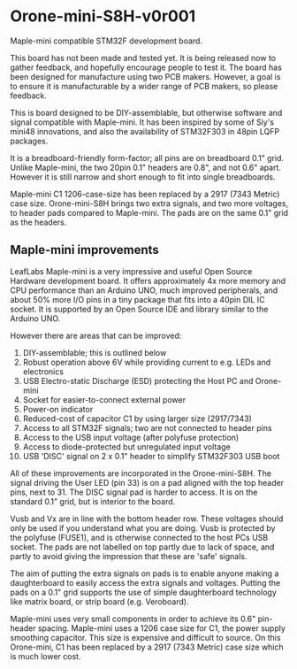 Orone-mini-S8H-v0r001
=====================

Maple-mini compatible STM32F development board. 

This board has not been made and tested yet. It is being released now to gather feedback, and hopefully encourage people to test it. The board has been designed for manufacture using two PCB makers. However, a goal is to ensure it is manufacturable by a wider range of PCB makers, so please feedback.

This is board designed to be DIY-assemblable, but otherwise software and signal compatible with Maple-mini. It has been inspired by some of Siy's mini48 innovations, and also the availability of STM32F303 in 48pin LQFP packages.

It is a breadboard-friendly form-factor; all pins are on breadboard 0.1" grid. Unlike Maple-mini, the two 20pin 0.1" headers are 0.8", and not 0.6" apart. However it is still narrow and short enough to fit into single breadboards.

Maple-mini C1 1206-case-size has been replaced by a 2917 (7343 Metric) case size. 
Orone-mini-S8H brings two extra signals, and two more voltages, to header pads compared to Maple-mini. The pads are on the same 0.1" grid as the headers.


Maple-mini improvements
-----------------------
LeafLabs Maple-mini is a very impressive and useful Open Source Hardware development board. It offers approximately 4x more memory and CPU performance than an Arduino UNO, much improved peripherals, and about 50% more I/O pins in a tiny package that fits into a 40pin DIL IC socket. It is supported by an Open Source IDE and library similar to the Arduino UNO. 

However there are areas that can be improved:  
1.	DIY-assemblable; this is outlined below  
2.	Robust operation above 6V while providing current to e.g. LEDs and electronics  
3.	USB Electro-static Discharge (ESD) protecting the Host PC and Orone-mini  
4.	Socket for easier-to-connect external power  
5.	Power-on indicator  
6.	Reduced-cost of capacitor C1 by using larger size (2917/7343)  
7.	Access to all STM32F signals; two are not connected to header pins  
8.	Access to the USB input voltage (after polyfuse protection)  
9.	Access to diode-protected but unregulated input voltage  
10.	USB 'DISC' signal on 2 x 0.1" header to simplify STM32F303 USB boot


All of these improvements are incorporated in the Orone-mini-S8H. The signal driving the User LED (pin 33) is on a pad aligned with the top header pins, next to 31. The DISC signal pad is harder to access. It is on the standard 0.1" grid, but is interior to the board.

Vusb and Vx are in line with the bottom header row. These voltages should only be used if you understand what you are doing. Vusb is protected by the polyfuse (FUSE1), and is otherwise connected to the host PCs USB socket. The pads are not labelled on top partly due to lack of space, and partly to avoid giving the impression that these are 'safe' signals.
 
The aim of putting the extra signals on pads is to enable anyone making a daughterboard to easily access the extra signals and voltages. Putting the pads on a 0.1" grid supports the use of simple daughterboard technology like matrix board, or strip board (e.g. Veroboard).

Maple-mini uses very small components in order to achieve its 0.6" pin-header spacing. Maple-mini uses a 1206 case size for C1, the power supply smoothing capacitor. This size is expensive and difficult to source. On this Orone-mini, C1 has been replaced by a 2917 (7343 Metric) case size which is much lower cost. 